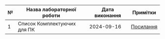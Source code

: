 | №   | Назва лабораторної роботи              | Дата виконання | Примітки                    |
| --- | -------------------------------------- | -------------- | --------------------------- |
| 1   | Список Комплектуючих для ПК            | 2024-09-16     | [Посилання](/List.md)       |
